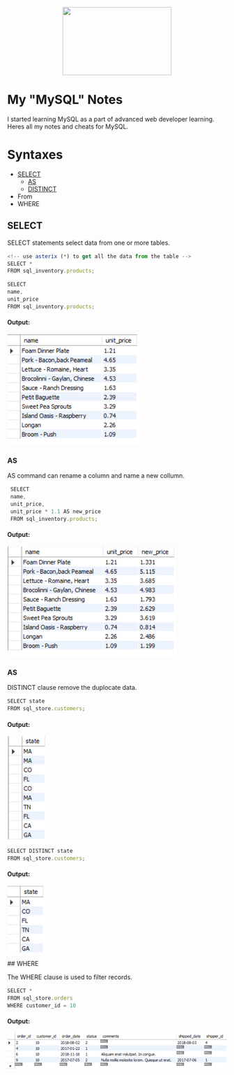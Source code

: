 
<!-- Logo-->
<p align="center">
<img src="https://1000logos.net/wp-content/uploads/2020/08/MySQL-Logo.png" width="250" height="156" align="center" />
</p>

   
# My "MySQL" Notes

I started learning MySQL as a part of advanced web developer learning. Heres all my notes and cheats for MySQL.


<!-- Syntaxes -->

# Syntaxes

- <a href='#select'>SELECT</a>
   - <a href='#as'>AS</a>
   - <a href='#distinct'>DISTINCT</a>
- From
- WHERE
 
 
<!-- Select -->
<div id='select'>

## SELECT

SELECT statements select data from one or more tables.

```javascript
<!-- use asterix (*) to get all the data from the table -->
SELECT *
FROM sql_inventory.products;
```

```javascript
SELECT 
name,
unit_price
FROM sql_inventory.products;
```
#### Output:
   
![](./Assets/01selectexmpl.png)
</div>

   
<!-- AS -->
<div id='as'>
   
### AS
   
AS command can rename a column and name a new collumn.
   
```javascript
 SELECT 
 name,
 unit_price,
 unit_price * 1.1 AS new_price
 FROM sql_inventory.products;
```
#### Output:
   
![](./Assets/02asexmpl.png) 
   
</div>

<!-- Distinct -->

<div id='distinct'>

### AS

DISTINCT clause remove the duplocate data.

```javascript
SELECT state
FROM sql_store.customers;
```
#### Output:

![](./Assets/03distinctexmpl.png) 

```javascript
SELECT DISTINCT state
FROM sql_store.customers;
```
#### Output:

![](./Assets/04distinctexmpl.png) 
   
</div>

<!-- where -->

<div id='where'>
## WHERE
   
The WHERE clause is used to filter records.
   
   ```javascript
SELECT *
FROM sql_store.orders
WHERE customer_id = 10
```
#### Output:

![](./Assets/05whereexmpl.png) 
</div>
